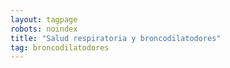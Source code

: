 ```yaml
---
layout: tagpage
robots: noindex
title: "Salud respiratoria y broncodilatodores"
tag: broncodilatodores
---
```

